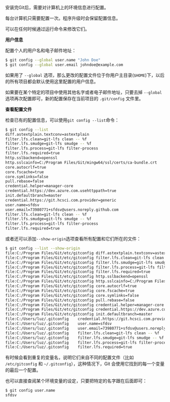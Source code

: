 安装完Git后，需要对计算机上的环境信息进行配置。

每台计算机只需要配置一次。程序升级时会保留配置信息。

可以在任何时候通过运行命令来修改它们。

**用户信息**

配置个人的用户名和电子邮件地址：

```bash
$ git config --global user.name "John Doe"
$ git config --global user.email johndoe@example.com
```

如果用了 `--global` 选项，那么更改的配置文件位于你用户主目录(`$HOME`)下，以后的所有项目都会默认使用这里配置的用户信息。

如果要在某个特定的项目中使用其他名字或者电子邮件地址，只要去掉 `--global` 选项再次配置即可，新的配置保存在当前项目的 `.git/config` 文件里。

**查看配置文件**

检查已有的配置信息，可以使用```git config --list```命令：

```bash
$ git config --list
diff.astextplain.textconv=astextplain
filter.lfs.clean=git-lfs clean -- %f
filter.lfs.smudge=git-lfs smudge -- %f
filter.lfs.process=git-lfs filter-process
filter.lfs.required=true
http.sslbackend=openssl
http.sslcainfo=C:/Program Files/Git/mingw64/ssl/certs/ca-bundle.crt
core.autocrlf=true
core.fscache=true
core.symlinks=false
pull.rebase=false
credential.helper=manager-core
credential.https://dev.azure.com.usehttppath=true
init.defaultbranch=master
credential.https://git.hcsci.com.provider=generic
user.name=sfdsv
user.email=73980771+sfdsv@users.noreply.github.com
filter.lfs.clean=git-lfs clean -- %f
filter.lfs.smudge=git-lfs smudge -- %f
filter.lfs.process=git-lfs filter-process
filter.lfs.required=true
```

或者还可以添加```--show-origin```选项查看所有配置和它们所在的文件：
```bash
$ git config --list --show-origin
file:C:/Program Files/Git/etc/gitconfig diff.astextplain.textconv=astextplain
file:C:/Program Files/Git/etc/gitconfig filter.lfs.clean=git-lfs clean -- %f
file:C:/Program Files/Git/etc/gitconfig filter.lfs.smudge=git-lfs smudge -- %f
file:C:/Program Files/Git/etc/gitconfig filter.lfs.process=git-lfs filter-process
file:C:/Program Files/Git/etc/gitconfig filter.lfs.required=true
file:C:/Program Files/Git/etc/gitconfig http.sslbackend=openssl
file:C:/Program Files/Git/etc/gitconfig http.sslcainfo=C:/Program Files/Git/mingw64/ssl/certs/ca-bundle.crt
file:C:/Program Files/Git/etc/gitconfig core.autocrlf=true
file:C:/Program Files/Git/etc/gitconfig core.fscache=true
file:C:/Program Files/Git/etc/gitconfig core.symlinks=false
file:C:/Program Files/Git/etc/gitconfig pull.rebase=false
file:C:/Program Files/Git/etc/gitconfig credential.helper=manager-core
file:C:/Program Files/Git/etc/gitconfig credential.https://dev.azure.com.usehttppath=true
file:C:/Program Files/Git/etc/gitconfig init.defaultbranch=master
file:C:/Users/luz/.gitconfig    credential.https://git.hcsci.com.provider=generic
file:C:/Users/luz/.gitconfig    user.name=sfdsv
file:C:/Users/luz/.gitconfig    user.email=73980771+sfdsv@users.noreply.github.com
file:C:/Users/luz/.gitconfig    filter.lfs.clean=git-lfs clean -- %f
file:C:/Users/luz/.gitconfig    filter.lfs.smudge=git-lfs smudge -- %f
file:C:/Users/luz/.gitconfig    filter.lfs.process=git-lfs filter-process
file:C:/Users/luz/.gitconfig    filter.lfs.required=true
```

有时候会看到重复的变量名，说明它们来自不同的配置文件（比如 `/etc/gitconfig` 和 `~/.gitconfig`），这种情况下，Git 会使用它找到的每一个变量的最后一个配置。

也可以直接查阅某个环境变量的设定，只要把特定的名字跟在后面即可：

```bash
$ git config user.name
sfdsv
```

